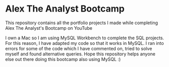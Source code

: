 # Alex The Analyst Bootcamp
This repository contains all the portfolio projects I made while completing Alex The Analyst's Bootcamp on YouTube

I own a Mac so I am using MySQL Workbench to complete the SQL projects. For this reason, I have adapted my code so that it works in MySQL. I ran into errors for some of the code which I have commented on, tried to solve myself and found alternative queries. Hope this repository helps anyone else out there doing this bootcamp also using MySQL :) 
